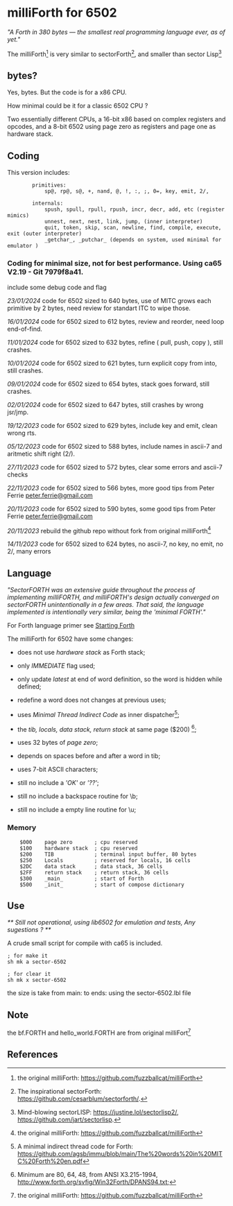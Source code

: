 # milliForth for 6502

_"A Forth in 380 bytes — the smallest real programming language ever, as of yet."_

The milliForth[^1] is very similar to sectorForth[^2], and smaller than sector Lisp[^3]

## bytes?

Yes, bytes. But the code is for a x86 CPU. 

How minimal could be it for a classic 6502 CPU ?

Two essentially different CPUs, a 16-bit x86 based on complex registers and opcodes, and a 8-bit 6502 using page zero as registers and page one as hardware stack.

## Coding

This version includes: 
```
        primitives:
            sp@, rp@, s@, +, nand, @, !, :, ;, 0=, key, emit, 2/,

        internals: 
            spush, spull, rpull, rpush, incr, decr, add, etc (register mimics)
            unnest, next, nest, link, jump, (inner interpreter) 
            quit, token, skip, scan, newline, find, compile, execute, exit (outer interpreter)
            _getchar_, _putchar_ (depends on system, used minimal for emulator )
```

### Coding for minimal size, not for best performance. Using ca65 V2.19 - Git 7979f8a41.

include some debug code and flag

_23/01/2024_ code for 6502 sized to 640 bytes, use of MITC grows each primitive
                by 2 bytes, need review for standart ITC to wipe those.

_16/01/2024_ code for 6502 sized to 612 bytes, review and reorder, need loop end-of-find.

_11/01/2024_ code for 6502 sized to 632 bytes, refine ( pull, push, copy ), still crashes.

_10/01/2024_ code for 6502 sized to 621 bytes, turn explicit copy from into, still crashes.

_09/01/2024_ code for 6502 sized to 654 bytes, stack goes forward, still crashes.

_02/01/2024_ code for 6502 sized to 647 bytes, still crashes by wrong jsr/jmp.

_19/12/2023_ code for 6502 sized to 629 bytes, include key and emit, clean wrong rts.

_05/12/2023_ code for 6502 sized to 588 bytes, include names in ascii-7 and aritmetic shift right (2/).

_27/11/2023_ code for 6502 sized to 572 bytes, clear some errors and ascii-7 checks

_22/11/2023_ code for 6502 sized to 566 bytes, more good tips from Peter Ferrie <peter.ferrie@gmail.com>

_20/11/2023_ code for 6502 sized to 590 bytes, some good tips from Peter Ferrie <peter.ferrie@gmail.com>

_20/11/2023_ rebuild the github repo without fork from original milliForth[^1]

_14/11/2023_ code for 6502 sized to 624 bytes, no ascii-7, no key, no emit, no 2/, many errors

## Language

_"SectorFORTH was an extensive guide throughout the process of implementing milliFORTH, and milliFORTH's design actually converged on sectorFORTH unintentionally in a few areas. That said, the language implemented is intentionally very similar, being the 'minimal FORTH'."_

For Forth language primer see [Starting Forth](https://www.forth.com/starting-forth/)

The milliForth for 6502 have some changes:

- does not use _hardware stack_ as Forth stack;
- only _IMMEDIATE_ flag used;
- only update _latest_ at end of word definition, so the word is hidden while defined;
- redefine a word does not changes at previous uses;
- uses _Minimal Thread Indirect Code_ as inner dispatcher[^4];
- the _tib, locals, data stack, return stack_ at same page ($200) [^5];
- uses 32 bytes of _page zero_;
- depends on spaces before and after a word in tib;
- uses 7-bit ASCII characters;

- still no include a _'OK'_ or _'??'_;
- still no include a backspace routine for \b; 
- still no include a empty line routine for \u; 

### Memory

```
    $000    page zero       ; cpu reserved
    $100    hardware stack  ; cpu reserved
    $200    TIB             ; terminal input buffer, 80 bytes
    $250    Locals          ; reserved for locals, 16 cells
    $2DC    data stack      ; data stack, 36 cells
    $2FF    return stack    ; return stack, 36 cells
    $300    _main_          ; start of Forth
    $500    _init_          ; start of compose dictionary
```

## Use

_** Still not operational, using lib6502 for emulation and tests, Any sugestions ? **_

A crude small script for compile with ca65 is included.

    ; for make it
    sh mk a sector-6502

    ; for clear it
    sh mk x sector-6502

the size is take from main: to ends: using the sector-6502.lbl file

## Note

the bf.FORTH and hello_world.FORTH are from original milliFort[^1]

## References
[^1]: the original milliForth: https://github.com/fuzzballcat/milliForth 
[^2]: The inspirational sectorForth: https://github.com/cesarblum/sectorforth/.
[^3]: Mind-blowing sectorLISP: https://justine.lol/sectorlisp2/, https://github.com/jart/sectorlisp.
[^4]: A minimal indirect thread code for Forth: https://github.com/agsb/immu/blob/main/The%20words%20in%20MITC%20Forth%20en.pdf
[^5]: Minimum are 80, 64, 48, from ANSI X3.215-1994, http://www.forth.org/svfig/Win32Forth/DPANS94.txt;
